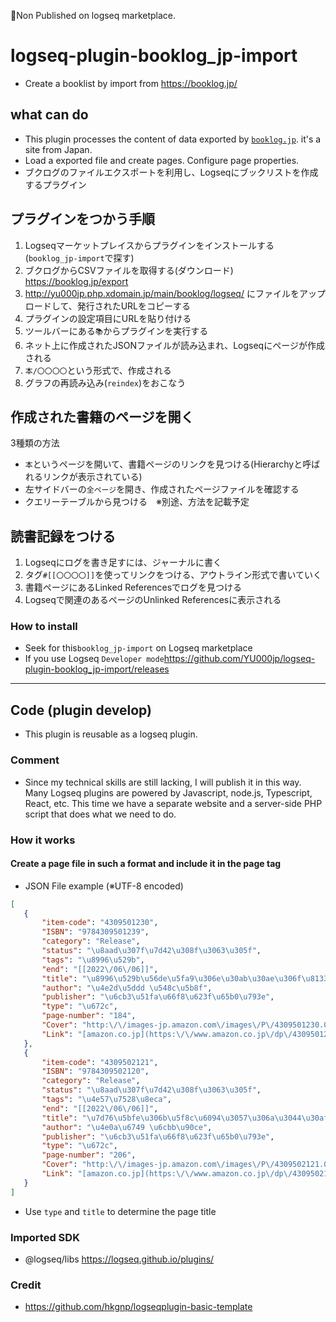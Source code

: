 🚩Non Published on logseq marketplace.

# logseq-plugin-booklog_jp-import
 - Create a booklist by import from https://booklog.jp/

## what can  do
- This plugin processes the content of data exported by [`booklog.jp`](https://booklog.jp/). it's a site from Japan.
- Load a exported file and create pages. Configure page properties.
- ブクログのファイルエクスポートを利用し、Logseqにブックリストを作成するプラグイン

## プラグインをつかう手順
1. Logseqマーケットプレイスからプラグインをインストールする (`booklog_jp-import`で探す)
1. ブクログからCSVファイルを取得する(ダウンロード) https://booklog.jp/export
1. http://yu000jp.php.xdomain.jp/main/booklog/logseq/ にファイルをアップロードして、発行されたURLをコピーする
1. プラグインの設定項目にURLを貼り付ける
1. ツールバーにある`📚`からプラグインを実行する
1. ネット上に作成されたJSONファイルが読み込まれ、Logseqにページが作成される
1. `本/〇〇〇〇`という形式で、作成される
1. グラフの再読み込み(`reindex`)をおこなう

## 作成された書籍のページを開く
3種類の方法
- `本`というページを開いて、書籍ページのリンクを見つける(Hierarchyと呼ばれるリンクが表示されている)
- 左サイドバーの`全ページ`を開き、作成されたページファイルを確認する
- クエリーテーブルから見つける　※別途、方法を記載予定

## 読書記録をつける
1. Logseqにログを書き足すには、ジャーナルに書く
1. タグ`#[[〇〇〇〇]]`を使ってリンクをつける、アウトライン形式で書いていく
1. 書籍ページにあるLinked Referencesでログを見つける
1. Logseqで関連のあるページのUnlinked Referencesに表示される
 
### How to install
- Seek for this`booklog_jp-import` on Logseq marketplace
- If you use Logseq `Developer mode`https://github.com/YU000jp/logseq-plugin-booklog_jp-import/releases
 
--- 
 
## Code (plugin develop)
- This plugin is reusable as a logseq plugin.
 
### Comment
- Since my technical skills are still lacking, I will publish it in this way. Many Logseq plugins are powered by Javascript, node.js, Typescript, React, etc. This time we have a separate website and a server-side PHP script that does what we need to do.

### How it works
#### Create a page file in such a format and include it in the page tag
- JSON File example (※UTF-8 encoded)
 ```json
 [
    {
        "item-code": "4309501230",
        "ISBN": "9784309501239",
        "category": "Release",
        "status": "\u8aad\u307f\u7d42\u308f\u3063\u305f",
        "tags": "\u8996\u529b",
        "end": "[[2022\/06\/06]]",
        "title": "\u8996\u529b\u56de\u5fa9\u306e\u30ab\u30ae\u306f\u8133\u306e\u523a\u6fc0\u306b\u3042\u3063\u305f\u2015\u201c\u8996\u529b\u9769\u547d\u201d\u306e\u65b0\u7406\u8ad6\u3068\u305d\u306e\u5b9f\u8df5\u30c8\u30ec\u30fc\u30cb\u30f3\u30b0\u6cd5 (KAWADE\u5922\u65b0\u66f8)",
        "author": "\u4e2d\u5ddd \u548c\u5b8f",
        "publisher": "\u6cb3\u51fa\u66f8\u623f\u65b0\u793e",
        "type": "\u672c",
        "page-number": "184",
        "Cover": "http:\/\/images-jp.amazon.com\/images\/P\/4309501230.09.MZZZZZZZ.jpg",
        "Link": "[amazon.co.jp](https:\/\/www.amazon.co.jp\/dp\/4309501230\/) | [booklog.jp](https:\/\/booklog.jp\/item\/1\/4309501230)"
    },
    {
        "item-code": "4309502121",
        "ISBN": "9784309502120",
        "category": "Release",
        "status": "\u8aad\u307f\u7d42\u308f\u3063\u305f",
        "tags": "\u4e57\u7528\u8eca",
        "end": "[[2022\/06\/06]]",
        "title": "\u7d76\u5bfe\u306b\u5f8c\u6094\u3057\u306a\u3044\u30af\u30eb\u30de\u9078\u3073\u2015\u77e5\u3089\u306a\u3044\u3068\u30d0\u30ab\u3092\u307f\u308b\u3001\u4eca\u3069\u304d\u306e\u30af\u30eb\u30de\u77e5\u8b58 (KAWADE\u5922\u65b0\u66f8)",
        "author": "\u4e0a\u6749 \u6cbb\u90ce",
        "publisher": "\u6cb3\u51fa\u66f8\u623f\u65b0\u793e",
        "type": "\u672c",
        "page-number": "206",
        "Cover": "http:\/\/images-jp.amazon.com\/images\/P\/4309502121.09.MZZZZZZZ.jpg",
        "Link": "[amazon.co.jp](https:\/\/www.amazon.co.jp\/dp\/4309502121\/) | [booklog.jp](https:\/\/booklog.jp\/item\/1\/4309502121)"
    }
]
```
- Use `type` and `title` to determine the page title

### Imported SDK
- @logseq/libs https://logseq.github.io/plugins/

### Credit
- https://github.com/hkgnp/logseqplugin-basic-template
